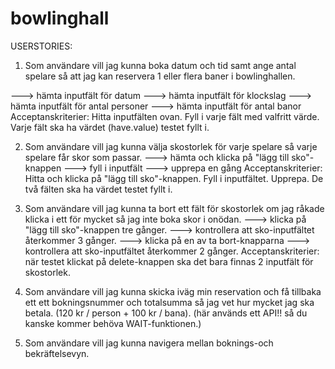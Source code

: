 # bowlinghall

USERSTORIES:

1. Som användare vill jag kunna boka datum och tid samt ange antal spelare så att jag kan reservera 1 eller flera baner i bowlinghallen.

---> hämta inputfält för datum
---> hämta inputfält för klockslag
---> hämta inputfält för antal personer
---> hämta inputfält för antal banor
Acceptanskriterier: 
Hitta inputfälten ovan. 
Fyll i varje fält med valfritt värde.
Varje fält ska ha värdet (have.value) testet fyllt i.


2. Som användare vill jag kunna välja skostorlek för varje spelare så varje spelare får skor som passar.
---> hämta och klicka på "lägg till sko"-knappen
---> fyll i inputfält
---> upprepa en gång
Acceptanskriterier: 
Hitta och klicka på "lägg till sko"-knappen.
Fyll i inputfältet. Upprepa.
De två fälten ska ha värdet testet fyllt i.

3. Som användare vill jag kunna ta bort ett fält för skostorlek om jag råkade klicka i ett för mycket så jag inte boka skor i onödan.
---> klicka på "lägg till sko"-knappen tre gånger.
---> kontrollera att sko-inputfältet återkommer 3 gånger.
---> klicka på en av ta bort-knapparna
---> kontrollera att sko-inputfältet återkommer 2 gånger.
Acceptanskriterier: när testet klickat på delete-knappen ska det bara finnas 2 inputfält för skostorlek.

4. Som användare vill jag kunna skicka iväg min reservation och få tillbaka ett ett bokningsnummer och totalsumma så jag vet hur mycket jag ska betala. (120 kr / person + 100 kr / bana).
(här används ett API!! så du kanske kommer behöva WAIT-funktionen.)

5. Som användare vill jag kunna navigera mellan boknings-och bekräftelsevyn.
